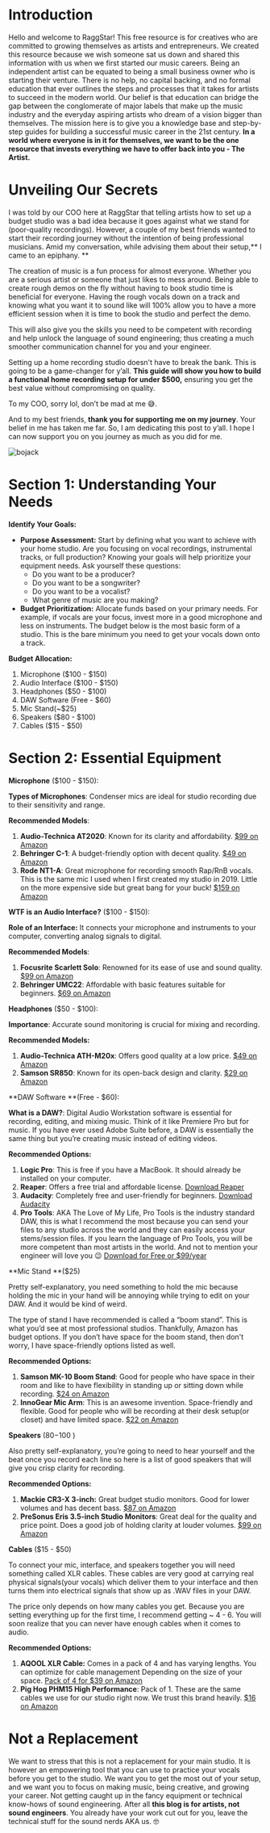 <script lang='ts'>
  import BlogPageTemplate from '$lib/components/blog/BlogPageTemplate.svelte';
  import type { BlogCardProps, ASSETS_PATH } from '$lib/managers/BlogManager';
  import { orderedBlogPosts } from '$lib/managers/BlogManager';
  import { page } from '$app/stores';

  const blogPostInfo: BlogCardProps = orderedBlogPosts.find((post) => post.slug === $page.route.id?.split('/')[3]);
  const assetsUrl = `${ASSETS_PATH}/${blogPostInfo.image}`;

  const gif1 = `${assetsUrl}/gif1.gif`;
</script>

<BlogPageTemplate
  title={blogPostInfo.title}
  subtitle={blogPostInfo.subtitle}
  published_date={blogPostInfo.date_published}
  coverImg={blogPostInfo.image}>

# Introduction
Hello and welcome to RaggStar! This free resource is for creatives who are committed to growing themselves as artists and entrepreneurs. We created this resource because we wish someone sat us down and shared this information with us when we first started our music careers. Being an independent artist can be equated to being a small business owner who is starting their venture. There is no help, no capital backing, and no formal education that ever outlines the steps and processes that it takes for artists to succeed in the modern world. Our belief is that education can bridge the gap between the conglomerate of major labels that make up the music industry and the everyday aspiring artists who dream of a vision bigger than themselves. The mission here is to give you a knowledge base and step-by-step guides for building a successful music career in the 21st century. **In a world where everyone is in it for themselves, we want to be the one resource that invests everything we have to offer back into you - The Artist.**

# Unveiling Our Secrets

I was told by our COO here at RaggStar that telling artists how to set up a budget studio was a bad idea because it goes against what we stand for (poor-quality recordings). However, a couple of my best friends wanted to start their recording journey without the intention of being professional musicians. Amid my conversation, while advising them about their setup,** I came to an epiphany. **

The creation of music is a fun process for almost everyone. Whether you are a serious artist or someone that just likes to mess around. Being able to create rough demos on the fly without having to book studio time is beneficial for everyone. Having the rough vocals down on a track and knowing what you want it to sound like will 100% allow you to have a more efficient session when it is time to book the studio and perfect the demo.

This will also give you the skills you need to be competent with recording and help unlock the language of sound engineering; thus creating a much smoother communication channel for you and your engineer.

Setting up a home recording studio doesn't have to break the bank. This is going to be a game-changer for y’all. **This guide will show you how to build a functional home recording setup for under $500,** ensuring you get the best value without compromising on quality.

To my COO, sorry lol, don’t be mad at me 😅.

And to my best friends, **thank you for supporting me on my journey**. Your belief in me has taken me far. So, I am dedicating this post to y’all. I hope I can now support you on you journey as much as you did for me.

![bojack]({gif1})

# Section 1: Understanding Your Needs

**Identify Your Goals:**



* **Purpose Assessment:** Start by defining what you want to achieve with your home studio. Are you focusing on vocal recordings, instrumental tracks, or full production? Knowing your goals will help prioritize your equipment needs. Ask yourself these questions:
    * Do you want to be a producer?
    * Do you want to be a songwriter?
    * Do you want to be a vocalist?
    * What genre of music are you making?
* **Budget Prioritization:** Allocate funds based on your primary needs. For example, if vocals are your focus, invest more in a good microphone and less on instruments. The budget below is the most basic form of a studio. This is the bare minimum you need to get your vocals down onto a track.

**Budget Allocation:**

1. Microphone ($100 - $150)
2. Audio Interface ($100 - $150)
3. Headphones ($50 - $100)
4. DAW Software (Free - $60)
5. Mic Stand(~$25)
6. Speakers ($80 - $100)
7. Cables ($15 - $50)


# Section 2: Essential Equipment

**Microphone** ($100 - $150):

**Types of Microphones**: Condenser mics are ideal for studio recording due to their sensitivity and range.

**Recommended Models**:



1. **Audio-Technica AT2020**: Known for its clarity and affordability. [$99 on Amazon](https://www.amazon.com/Technica-AT2020-Side-Address-Cardioid-Condenser/dp/B00RLAKUQ6/ref=sr_1_2?crid=6AY1JIXT21LO&dib=eyJ2IjoiMSJ9.aQWWS2DwymHkJf0peazPli34zGCCOwqk_a1pLhdx90v9GJ-0HSa2Y3Bcbdj32PAWUykr-i8Cck9TFVDSKF5qI3ZBusfCUr7ZCanNpSL7aTrghgr8UGY0v_5xb_jDNPsSlb_m6wr80Awq1yl5WXaaX7qXWPfFptXlyM5iueObExs7HrkjEx6EcOlFl9PZaiUt4eQ3qn8o083xYxivZ-NXPMQ-W5OhZ6gqSCyCAa6TeNgq8NwVlFrKoimBsJej0qEv_dATm53tG7eGYfHpIMj_f8G-bjII-D9kkH0ox6C-USY.WzSHRRkOh6pF9VZlaW-R1DL4DAzWtO1YMgSVmeh7Rwk&dib_tag=se&keywords=at%2B2020&qid=1715567303&sprefix=at%2B2020%2Caps%2C100&sr=8-2&th=1)
2. **Behringer C-1**: A budget-friendly option with decent quality. [$49 on Amazon](https://www.amazon.com/Behringer-Professional-Large-Diaphragm-Condenser-Microphone/dp/B000CZ0RLK/ref=pd_ci_mcx_mh_mcx_views_0?pd_rd_w=3TgYk&content-id=amzn1.sym.8b590b55-908d-4829-9f90-4c8752768e8b%3Aamzn1.symc.40e6a10e-cbc4-4fa5-81e3-4435ff64d03b&pf_rd_p=8b590b55-908d-4829-9f90-4c8752768e8b&pf_rd_r=B38TQBPH16Y289VN2CJK&pd_rd_wg=57idR&pd_rd_r=c7e71b9c-780e-41ce-8308-34a284f50a00&pd_rd_i=B000CZ0RLK)
3. **Rode NT1-A**: Great microphone for recording smooth Rap/RnB vocals. This is the same mic I used when I first created my studio in 2019. Little on the more expensive side but great bang for your buck!  [$159 on Amazon](https://www.amazon.com/Signature-Condenser-Microphone-Shockmount-Filter/dp/B0CKVD62NX/ref=sr_1_2?crid=3QQPNHAB1WWG5&dib=eyJ2IjoiMSJ9.AVKibzjD06rcLC1ZWjXjErv95LVkfbmFUbFbr63y-u8IDaWKliGLJ0g9hScBrF-mV0jFFplBfhYux84kLnaT32LRjserJsvyzt1xtZvV0oVNjWrOTB5-eSVr2P1wHVHEYXymkDV6zmrVDlwGfWGYoV_w2TpVm4MgzVspDq-NHhb7Hi1ABSZLMGEdG3STxvobS74VKUP14QfD5ilRKKe2zZgj4r5kDbk1G94at-sxS3FtPNiN5o1EX41TH1eiTh2mNsL7lYDiULvvbsem8mOL2AG5FO32Xg-9vW1OuxWRcZw.PelOWXtFY_iA5DoNq9fjGLXy-r3C8OQg6_o7Bx8AtT4&dib_tag=se&keywords=rode%2Bnt1&qid=1715567568&s=musical-instruments&sprefix=rode%2Bnt1%2Cmi%2C83&sr=1-2&th=1)

**WTF is an Audio Interface?** ($100 - $150):

**Role of an Interface:** It connects your microphone and instruments to your computer, converting analog signals to digital.

**Recommended Models**:



1. **Focusrite Scarlett Solo**: Renowned for its ease of use and sound quality. [$99 on Amazon](https://www.amazon.com/Focusrite-Scarlett-Audio-Interface-Tools/dp/B07QR6Z1JB/ref=sr_1_2?crid=36REKS1WSYMQF&dib=eyJ2IjoiMSJ9.ZnWMY84VwovG6mrVRbw2lJoKmMvWN-uqqj921iUUdQx47JiKRYfYFclxlAtHwyQfL2W9SyremKcsY3TdXCA8v5hJ1G0htq6LFdlv_kQHIj6kBdI91KlaccEDooy9NeZ6cN7wyl-ZuVf_Rh8NAF0ac0Dohx4bC96oV_bHeiDcfmXEqW5tPJUahHfg3WJLkr-Qn5iMafxCsYLQAJY0GA2AaPlL165w7mLYILJMEO_UHyk6xH7QO8RP7D5JeCEXV9TUeQaLNRGK509yAmxlnb3RbQHtnb-P5CSwGptJ48alQj8.9NTHDkWprLa7F7_I7k7r8e9HGbv2xc86NHxc4BmJYao&dib_tag=se&keywords=focusrite+scarlett+solo&qid=1715567861&s=musical-instruments&sprefix=focusrite%2Cmi%2C89&sr=1-2)
2. **Behringer UMC22**: Affordable with basic features suitable for beginners. [$69 on Amazon](https://www.amazon.com/Behringer-UMC22-BEHRINGER-audio-interface/dp/B00FFIGZF6/ref=sr_1_2?crid=3020QRK0WIUWA&dib=eyJ2IjoiMSJ9.867q0CXui6WEscMrk22itTfps3VSV-j2RdwuZvvM54D3_OXDPeq7_ug4JbIy804vioT81Qcs5Aru2-r_R4Is-nqKx5GOAE7kq6X17VXho6MZAQCEkNvZj92_ytSdoZkGM8PCMz7lJXe2DO6OKuMQeZ_4j3f13LnqW5zntAlP3WyOz9wf6t3UvOmE-1zPXVSWRhmuglbpny9aiq_WqtxYjQSAt6d9w82cnI63B-nNzrfPst5e0lC16sEy39LDUyQbWGl_n24Nv1SiF9Ooe_kl_tRIMetU3JO1eDeI6TpO_64.MCQGKNaB57i3GLeGCVXRN9aEKOtv98dA2GM3DT0pcWI&dib_tag=se&keywords=behringer+mc22&qid=1715567936&s=musical-instruments&sprefix=behringer+mc2%2Cmi%2C94&sr=1-2)

**Headphones** ($50 - $100):

**Importance**: Accurate sound monitoring is crucial for mixing and recording.

**Recommended Models:**



1. **Audio-Technica ATH-M20x**: Offers good quality at a low price. [$49 on Amazon](https://www.amazon.com/Audio-Technica-ATH-M20x-Professional-Monitor-Headphones/dp/B00HVLUR18/ref=sr_1_1?crid=369GDQJLWHLJ2&dib=eyJ2IjoiMSJ9.U367j2JZJHo3EEI1Ku7LFE-_yBmY4t0QNoQuLZm0dcoiQIauWCRvcwahknSx4yF7nYvMMxrELCgrufUPUjw1Tv5Qt0PW4jdX1HalEM5tiYvCB0vPdofjP66IguvneBUFT9MFiJe5FdvzV0Px8_8mjA.D1FP9vh_6cZFGIfsxJvRMQG35R8n6VpFJ_ERNEcguHc&dib_tag=se&keywords=ath+m20&qid=1715568079&s=musical-instruments&sprefix=athx+m+20%2Cmi%2C84&sr=1-1)
2. **Samson SR850**: Known for its open-back design and clarity. [$29 on Amazon](https://www.amazon.com/Samson-Professional-Semi-Open-Reference-Headphones/dp/B084QCYXVQ/ref=sr_1_4?crid=1JYW86EZ4R1KB&dib=eyJ2IjoiMSJ9.vnG-fJhVGdwxG-bzu9L88J1V615JSRR8jawQKnVn1Ut8R6kj3akiYrXCI-uuYWKWFDxFN-VKBbAwRaDbAZl9hXWm8MPs7C3LI9axqAm38TzWEYIXkeGKI-6DgYio0a12RDumaOnCB2qOLFT3VU-73op53_WH-pP-PsQYyyYAdRSG3duWQAQEcF2UvcIerQRIblfzfLNDNmUTSQ3azzOYl4GZOa1cSRgt7U6eewL6IIOXvOLmCKMKN1BU9ur8cp2ZYmshoaiAr00bB2vvf_mVbRzg0LsMEqVjMPJBz5nok6c.XSpZFY1TSAWu025dB442TFPiqUa6jr3O8GvrSwh9ySk&dib_tag=se&keywords=samson+sr850&qid=1715568125&s=musical-instruments&sprefix=samson+%2Cmi%2C87&sr=1-4)

**DAW Software **(Free - $60):

**What is a DAW?**: Digital Audio Workstation software is essential for recording, editing, and mixing music. Think of it like Premiere Pro but for music. If you have ever used Adobe Suite before, a DAW is essentially the same thing but you’re creating music instead of editing videos.

**Recommended Options:**



1. **Logic Pro**: This is free if you have a MacBook. It should already be installed on your computer.
2. **Reaper**: Offers a free trial and affordable license. [Download Reaper ](https://www.reaper.fm/)
3. **Audacity**: Completely free and user-friendly for beginners. [Download Audacity](https://www.audacityteam.org/)
4. **Pro Tools**: AKA The Love of My Life, Pro Tools is the industry standard DAW, this is what I recommend the most because you can send your files to any studio across the world and they can easily access your stems/session files. If you learn the language of Pro Tools, you will be more competent than most artists in the world. And not to mention your engineer will love you 😉 [Download for Free or $99/year](https://www.avid.com/pro-tools)

**Mic Stand **($25)

Pretty self-explanatory, you need something to hold the mic because holding the mic in your hand will be annoying while trying to edit on your DAW. And it would be kind of weird.

The type of stand I have recommended is called a “boom stand”. This is what you’d see at most professional studios. Thankfully, Amazon has budget options. If you don’t have space for the boom stand, then don't worry, I have space-friendly options listed as well.

**Recommended Options:**



1. **Samson MK-10 Boom Stand**: Good for people who have space in their room and like to have flexibility in standing up or sitting down while recording. [$24 on Amazon](https://www.amazon.com/Samson-MK-10-Microphone-Boom-Stand/dp/B003CLIPHO/ref=sr_1_21?crid=3CK702RH7KSLK&dib=eyJ2IjoiMSJ9.9yFgi-JdFRFsvWsMM8B75U_IRfZaUy6VEnJ5mAtNC11WxzVEf1arQylBPH_sbGpLJ0hVfAGkX3CkCBlUraTx4cGk5ln3T774gCHqinBGzBihv2C922_C2v7oWyS3P9bZ1MtM6DJk9_7_f17uY8KT9HeCyI8cHtA3KDhsGDgl2gK562Fv3DwTikGWbJWQTjF9AqBz399ju4t7RYtGhLv7jYdiVV5HkDJ9L9NU8icCHJgBSMbAe-vc1_G5rwq3cGOjLriwygtQ0uFYFfir1w2t8N9shourrqYK53wbkwWnTf0.OY1aM3ysKUEo0zmdCok5lqOSm-Ny_pKHMmK1zSfJZq8&dib_tag=se&keywords=mic%2Bstand&qid=1715568799&s=musical-instruments&sprefix=mic%2Bstand%2Cmi%2C89&sr=1-21&th=1)
2. **InnoGear Mic Arm**: This is an awesome invention. Space-friendly and flexible. Good for people who will be recording at their desk setup(or closet) and have limited space.  [$22 on Amazon](https://www.amazon.com/InnoGear-Microphone-Adjustable-Suspension-Microphones/dp/B07X1ZWS2H/ref=sr_1_23?crid=3CK702RH7KSLK&dib=eyJ2IjoiMSJ9.9yFgi-JdFRFsvWsMM8B75U_IRfZaUy6VEnJ5mAtNC11WxzVEf1arQylBPH_sbGpLJ0hVfAGkX3CkCBlUraTx4cGk5ln3T774gCHqinBGzBihv2C922_C2v7oWyS3P9bZ1MtM6DJk9_7_f17uY8KT9HeCyI8cHtA3KDhsGDgl2gK562Fv3DwTikGWbJWQTjF9AqBz399ju4t7RYtGhLv7jYdiVV5HkDJ9L9NU8icCHJhBQd3neJVW0VncdkeI89NJ5p8gPIqE2BR2QsYdj0hYXd9shourrqYK53wbkwWnTf0.GcuQqEOV0AMQ6D2Byu8z3fZdx4EQ6c1Fsy7bDY5IMUg&dib_tag=se&keywords=mic+stand&qid=1715569432&s=musical-instruments&sprefix=mic+stand%2Cmi%2C89&sr=1-23)

**Speakers** ($80-$100 )

Also pretty self-explanatory, you’re going to need to hear yourself and the beat once you record each line so here is a list of good speakers that will give you crisp clarity for recording.

**Recommended Options:**



1. **Mackie CR3-X 3-inch:** Great budget studio monitors. Good for lower volumes and has decent bass. [$87 on Amazon](https://www.amazon.com/Mackie-Creative-Reference-Multimedia-Professional/dp/B083N8N7TB/ref=sr_1_5?crid=1ZXMJ5Y1WYD1F&dib=eyJ2IjoiMSJ9.cU25dCikxNsxw2OKomG1-VVo_tfP9Gjdlbxib0uwgdOyqGN5sK40MZx4R9GDHnUKZM95xrLTIMB8MqxL8dh2zuwqWv1G0nhkMHDtbBE85lNQtme1Y4t2lHZq5VmiEdsJK_FRcME6_X5zAfWuxLUsh6uZete9DpbAl0SOoaxLErN2cekq8tsJI-B5Z2ewOZUYhAqzsIusoQ1MNj9Im-o7_4iv10q5xRydz9JpEKC3WisFDfthrwJGQd2r9fbxvE-GhWry5RvRkWeV8BIIJx77GioFveby-JDUGbJm6MjtceI.nlE81KWzDf_tra_eztpMKw8CVJrBu69pEtZymCQBSlk&dib_tag=se&keywords=studio+speakers&qid=1715569868&s=musical-instruments&sprefix=studio+speaker%2Cmi%2C90&sr=1-5)
2. **PreSonus Eris 3.5-inch Studio Monitors**: Great deal for the quality and price point. Does a good job of holding clarity at louder volumes. [$99 on Amazon](https://www.amazon.com/PreSonus-Eris-3-5-Gen-Studio-Quality/dp/B0C88ZB3D9/ref=sr_1_4?crid=1ZXMJ5Y1WYD1F&dib=eyJ2IjoiMSJ9.cU25dCikxNsxw2OKomG1-VVo_tfP9Gjdlbxib0uwgdOyqGN5sK40MZx4R9GDHnUKZM95xrLTIMB8MqxL8dh2zuwqWv1G0nhkMHDtbBE85lNQtme1Y4t2lHZq5VmiEdsJK_FRcME6_X5zAfWuxLUsh6uZete9DpbAl0SOoaxLErN2cekq8tsJI-B5Z2ewOZUYhAqzsIusoQ1MNj9Im-o7_4iv10q5xRydz9JpEKC3WisFDfthrwJGQd2r9fbxvE-GhWry5RvRkWeV8BIIJx77GioFveby-JDUGbJm6MjtceI.nlE81KWzDf_tra_eztpMKw8CVJrBu69pEtZymCQBSlk&dib_tag=se&keywords=studio+speakers&qid=1715569965&s=musical-instruments&sprefix=studio+speaker%2Cmi%2C90&sr=1-4)

**Cables** ($15 - $50)

To connect your mic, interface, and speakers together you will need something called XLR cables. These cables are very good at carrying real physical signals(your vocals) which deliver them to your interface and then turns them into electrical signals that show up as .WAV files in your DAW.

The price only depends on how many cables you get. Because you are setting everything up for the first time, I recommend getting ~ 4 - 6. You will soon realize that you can never have enough cables when it comes to audio.

**Recommended Options:**
1. **AQOOL XLR Cable:** Comes in a pack of 4 and has varying lengths. You can optimize for cable management Depending on the size of your space. [Pack of 4 for $39 on Amazon](https://www.amazon.com/Gold-Plated-Microphone-Colored-Connectors-Balanced/dp/B099NV8KX3/ref=sr_1_10?crid=295RPCCDQH7B&dib=eyJ2IjoiMSJ9.Qc7Bm99GBP3_XdgZcQz45pLZhntavP_ZIapgiw2A2phvEub6aPHLgEIw4eV4qW_w7U6ILzu6H6zCJs02kPrRDQWOtTu_wl9rUAbGxjkoF07jsZ9gxBkw3wKIBHrYnT_ogeW3juU5SOgr1hvwp_sCJZTiuTPwMqOEkeYWqvHtENtTXSQAFczYZ0Z28bmX1b3w2-1x6DRe0-CtRqQH_-58yQNt9zxK1BwVlvTN0izRB2Ql2hdqJk9cwwcAFAL3Jgv-tvmDTG0xZPhJoaPKsJucoQbPdGZ9gk_m14KUbbU9TA8.MeLmdvD9tjMmaQuweucekhM_192AP6P4OfmM8fZLD2M&dib_tag=se&keywords=xlr%2Bcables&qid=1715569658&s=musical-instruments&sprefix=xlr%2Bcables%2Cmi%2C96&sr=1-10&th=1)
2. **Pig Hog PHM15 High Performance**: Pack of 1. These are the same cables we use for our studio right now. We trust this brand heavily. [$16 on Amazon](https://www.amazon.com/PHM15-High-Performance-Microphone-Cable/dp/B004GHI5ZK/ref=sr_1_8?crid=295RPCCDQH7B&dib=eyJ2IjoiMSJ9.Qc7Bm99GBP3_XdgZcQz45pLZhntavP_ZIapgiw2A2phvEub6aPHLgEIw4eV4qW_w7U6ILzu6H6zCJs02kPrRDQWOtTu_wl9rUAbGxjkoF07jsZ9gxBkw3wKIBHrYnT_ogeW3juU5SOgr1hvwp_sCJZTiuTPwMqOEkeYWqvHtENtTXSQAFczYZ0Z28bmX1b3w2-1x6DRe0-CtRqQH_-58yQNt9zxK1BwVlvTN0izRB2Ql2hdqJk9cwwcAFAL3Jgv-tvmDTG0xZPhJoaPKsJucoQbPdGZ9gk_m14KUbbU9TA8.MeLmdvD9tjMmaQuweucekhM_192AP6P4OfmM8fZLD2M&dib_tag=se&keywords=xlr+cables&qid=1715570762&s=musical-instruments&sprefix=xlr+cables%2Cmi%2C96&sr=1-8)


# Not a Replacement

We want to stress that this is not a replacement for your main studio. It is however an empowering tool that you can use to practice your vocals before you get to the studio. We want you to get the most out of your setup, and we want you to focus on making music, being creative, and growing your career. Not getting caught up in the fancy equipment or technical know-hows of sound engineering. After all **this blog is for artists, not sound engineers**. You already have your work cut out for you, leave the technical stuff for the sound nerds AKA us.  🤓



</BlogPageTemplate>
